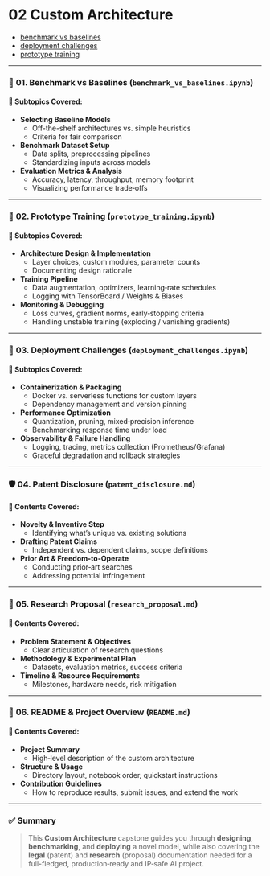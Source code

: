 # 02 Custom Architecture

- [benchmark vs baselines](./benchmark_vs_baselines.ipynb)
- [deployment challenges](./deployment_challenges.ipynb)
- [prototype training](./prototype_training.ipynb)

---

### 🧪 **01. Benchmark vs Baselines** (`benchmark_vs_baselines.ipynb`)

#### 📌 **Subtopics Covered:**
- **Selecting Baseline Models**  
  - Off-the-shelf architectures vs. simple heuristics  
  - Criteria for fair comparison  
- **Benchmark Dataset Setup**  
  - Data splits, preprocessing pipelines  
  - Standardizing inputs across models  
- **Evaluation Metrics & Analysis**  
  - Accuracy, latency, throughput, memory footprint  
  - Visualizing performance trade‑offs  

---

### 🚧 **02. Prototype Training** (`prototype_training.ipynb`)

#### 📌 **Subtopics Covered:**
- **Architecture Design & Implementation**  
  - Layer choices, custom modules, parameter counts  
  - Documenting design rationale  
- **Training Pipeline**  
  - Data augmentation, optimizers, learning‑rate schedules  
  - Logging with TensorBoard / Weights & Biases  
- **Monitoring & Debugging**  
  - Loss curves, gradient norms, early‑stopping criteria  
  - Handling unstable training (exploding / vanishing gradients)  

---

### 🚀 **03. Deployment Challenges** (`deployment_challenges.ipynb`)

#### 📌 **Subtopics Covered:**
- **Containerization & Packaging**  
  - Docker vs. serverless functions for custom layers  
  - Dependency management and version pinning  
- **Performance Optimization**  
  - Quantization, pruning, mixed‑precision inference  
  - Benchmarking response time under load  
- **Observability & Failure Handling**  
  - Logging, tracing, metrics collection (Prometheus/Grafana)  
  - Graceful degradation and rollback strategies  

---

### 🛡️ **04. Patent Disclosure** (`patent_disclosure.md`)

#### 📌 **Contents Covered:**
- **Novelty & Inventive Step**  
  - Identifying what’s unique vs. existing solutions  
- **Drafting Patent Claims**  
  - Independent vs. dependent claims, scope definitions  
- **Prior Art & Freedom-to-Operate**  
  - Conducting prior‑art searches  
  - Addressing potential infringement  

---

### 📝 **05. Research Proposal** (`research_proposal.md`)

#### 📌 **Contents Covered:**
- **Problem Statement & Objectives**  
  - Clear articulation of research questions  
- **Methodology & Experimental Plan**  
  - Datasets, evaluation metrics, success criteria  
- **Timeline & Resource Requirements**  
  - Milestones, hardware needs, risk mitigation  

---

### 📘 **06. README & Project Overview** (`README.md`)

#### 📌 **Contents Covered:**
- **Project Summary**  
  - High‑level description of the custom architecture  
- **Structure & Usage**  
  - Directory layout, notebook order, quickstart instructions  
- **Contribution Guidelines**  
  - How to reproduce results, submit issues, and extend the work  

---

### ✅ Summary

> This **Custom Architecture** capstone guides you through **designing**, **benchmarking**, and **deploying** a novel model, while also covering the **legal** (patent) and **research** (proposal) documentation needed for a full-fledged, production‑ready and IP‑safe AI project.